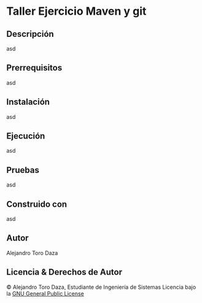 # Taller Ejercicio Maven y git
## Descripción
asd
## Prerrequisitos
asd
## Instalación
asd
## Ejecución
asd
## Pruebas
asd
## Construido con
asd
## Autor
Alejandro Toro Daza
## Licencia & Derechos de Autor
© Alejandro Toro Daza, Estudiante de Ingeniería de Sistemas
Licencia bajo la [GNU General Public License](http://www.gnu.org/licenses/gpl-3.0.html)
